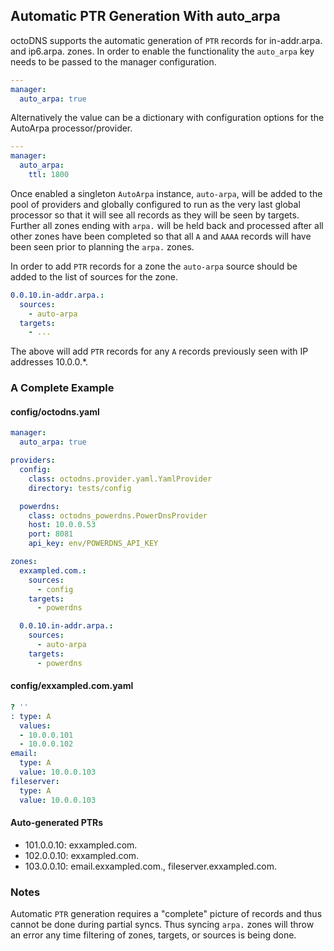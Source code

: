 ## Automatic PTR Generation With auto_arpa

octoDNS supports the automatic generation of `PTR` records for in-addr.arpa. and ip6.arpa. zones. In order to enable the functionality the `auto_arpa` key needs to be passed to the manager configuration.

```yaml
---
manager:
  auto_arpa: true
```

Alternatively the value can be a dictionary with configuration options for the AutoArpa processor/provider.

```yaml
---
manager:
  auto_arpa:
    ttl: 1800
```

Once enabled a singleton `AutoArpa` instance, `auto-arpa`, will be added to the pool of providers and globally configured to run as the very last global processor so that it will see all records as they will be seen by targets. Further all zones ending with `arpa.` will be held back and processed after all other zones have been completed so that all `A` and `AAAA` records will have been seen prior to planning the `arpa.` zones. 

In order to add `PTR` records for a zone the `auto-arpa` source should be added to the list of sources for the zone.

```yaml
0.0.10.in-addr.arpa.:
  sources:
    - auto-arpa
  targets:
    - ...
```

The above will add `PTR` records for any `A` records previously seen with IP addresses 10.0.0.*.

### A Complete Example

#### config/octodns.yaml

```yaml
manager:
  auto_arpa: true

providers:
  config:
    class: octodns.provider.yaml.YamlProvider
    directory: tests/config

  powerdns:
    class: octodns_powerdns.PowerDnsProvider
    host: 10.0.0.53
    port: 8081
    api_key: env/POWERDNS_API_KEY

zones:
  exxampled.com.:
    sources:
      - config
    targets:
      - powerdns

  0.0.10.in-addr.arpa.:
    sources:
      - auto-arpa
    targets:
      - powerdns
```

#### config/exxampled.com.yaml

```yaml
? ''
: type: A
  values:
  - 10.0.0.101
  - 10.0.0.102
email:
  type: A
  value: 10.0.0.103
fileserver:
  type: A
  value: 10.0.0.103
```

#### Auto-generated PTRs

* 101.0.0.10: exxampled.com.
* 102.0.0.10: exxampled.com.
* 103.0.0.10: email.exxampled.com., fileserver.exxampled.com.

### Notes

Automatic `PTR` generation requires a "complete" picture of records and thus cannot be done during partial syncs. Thus syncing `arpa.` zones will throw an error any time filtering of zones, targets, or sources is being done.
